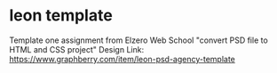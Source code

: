 # leon template
Template one assignment from Elzero Web School "convert PSD file to HTML and CSS project"
Design Link: https://www.graphberry.com/item/leon-psd-agency-template
